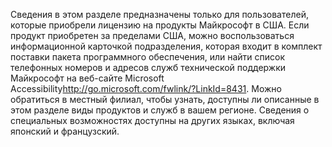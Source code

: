 <Token xmlns:xlink="http://www.w3.org/1999/xlink">Сведения в этом разделе предназначены только для пользователей, которые приобрели лицензию на продукты Майкрософт в США. Если продукт приобретен за пределами США, можно воспользоваться информационной карточкой подразделения, которая входит в комплект поставки пакета программного обеспечения, или найти список телефонных номеров и адресов служб технической поддержки Майкрософт на <externalLink xmlns="http://ddue.schemas.microsoft.com/authoring/2003/5"><linkText>веб-сайте Microsoft Accessibility</linkText><linkUri>http://go.microsoft.com/fwlink/?LinkId=8431</linkUri></externalLink>. Можно обратиться в местный филиал, чтобы узнать, доступны ли описанные в этом разделе виды продуктов и служб в вашем регионе. Сведения о специальных возможностях доступны на других языках, включая японский и французский.</Token>

<!--HONumber=Jun16_HO4-->



